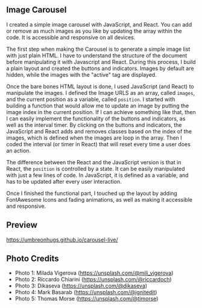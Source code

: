 ## Image Carousel
I created a simple image carousel with JavaScript, and React. You can add or remove as much images as you like by updating the array within the code. It is accessible and responsive on all devices.

The first step when making the Carousel is to generate a simple image list with just plain HTML. I have to understand the structure of the document before manipulating it with Javascript and React. During this process, I build a plain layout and created the buttons and indicators. Images by default are hidden, while the images with the "active" tag are displayed.

Once the bare bones HTML layout is done, I used JavaScript (and React) to manipulate the images. I defined the Image URLS as an array, called `images`, and the current position as a variable, called `position`. I started with building a function that would allow me to update an image by putting the image index in the current position. If I can achieve something like that, then I can easily implement the functionality of the buttons and indicators, as well as the interval timer. By clicking on the buttons and indicators, the JavaScript and React adds and removes classes based on the index of the images, which is defined when the images are loop in the array. Then I coded the interval (or timer in React) that will reset every time a user does an action.

The difference between the React and the JavaScript version is that in React, the `position` is controlled by a state. It can be easily manipulated with just a few lines of code. In JavaScript, it is defined as a variable, and has to be updated after every user interaction.

Once I finished the functional part, I touched up the layout by adding FontAwesome Icons and fading animations, as well as making it accessible and responsive.

## Preview
https://umbreonhugs.github.io/carousel-live/

## Photo Credits
- Photo 1: Milada Vigerova (https://unsplash.com/@mili_vigerova)
- Photo 2: Riccardo Chiarini (https://unsplash.com/@riccardoch)
- Photo 3: Dikaseva (https://unsplash.com/@dikaseva)
- Photo 4: Mark Basarab (https://unsplash.com/@ignitedit)
- Photo 5: Thomas Morse (https://unsplash.com/@timorse)
